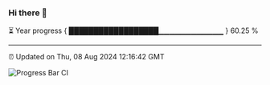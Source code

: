 ### Hi there 👋

⏳ Year progress { ██████████████████▁▁▁▁▁▁▁▁▁▁▁▁ } 60.25 %

---

⏰ Updated on Thu, 08 Aug 2024 12:16:42 GMT

![Progress Bar CI](https://github.com/Shyam-Makwana/GitHub-Actions-Demo/workflows/Progress%20Bar%20CI/badge.svg)
